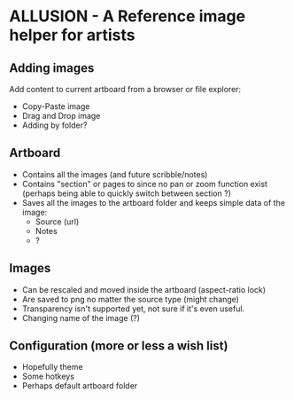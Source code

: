 # ALLUSION - A Reference image helper for artists

## Adding images
Add content to current artboard from a browser or file explorer:

- Copy-Paste image
- Drag and Drop image
- Adding by folder?

## Artboard 
- Contains all the images (and future scribble/notes)
- Contains "section" or pages to since no pan or zoom function exist (perhaps being able to quickly switch between section ?)
- Saves all the images to the artboard folder and keeps simple data of the image:
  - Source (url)
  - Notes
  - ?

## Images
- Can be rescaled and moved inside the artboard (aspect-ratio lock)
- Are saved to png no matter the source type (might change)
- Transparency isn't supported yet, not sure if it's even useful.
- Changing name of the image (?)

## Configuration (more or less a wish list)
- Hopefully theme
- Some hotkeys
- Perhaps default artboard folder
